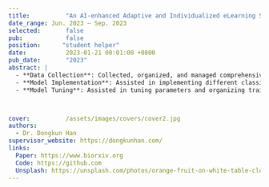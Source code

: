 ```yaml
---
title:          "An AI-enhanced Adaptive and Individualized eLearning System for Mathematics Foundation Courses in the Faculty of Engineering"
date_range: Jun. 2023 – Sep. 2023
selected:       false
pub:            false
position:      "student helper"
date:           2023-01-21 00:01:00 +0800
pub_date:       "2023"
abstract: |
  - **Data Collection**: Collected, organized, and managed comprehensive background data on Hong Kong secondary schools and students.
  - **Model Implementation**: Assisted in implementing different classification algorithms for predicting students’ learning levels.
  - **Model Tuning**: Assisted in tuning parameters and organizing training data to enhance model performance.



cover:          /assets/images/covers/cover2.jpg
authors: 
  - Dr. Dongkun Han
supervisor_website: https://dongkunhan.com/
links:
  Paper: https://www.biorxiv.org
  Code: https://github.com
  Unsplash: https://unsplash.com/photos/orange-fruit-on-white-table-cloth-ISX_imp8t1o
---
```

